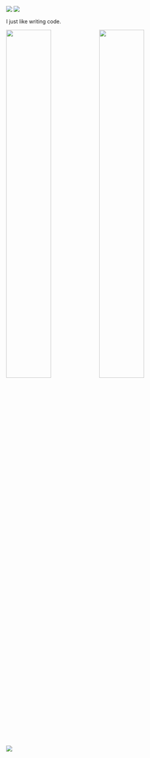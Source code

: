 <!--START_SECTION:waka-->
<!--END_SECTION:waka-->

![](https://komarev.com/ghpvc/?username=tathyagarg)
![](https://img.shields.io/badge/Ubuntu-E95420?style=for-the-badge&logo=ubuntu&logoColor=white)

I just like writing code.
<p float="left">
<img width="49%" src="https://streak-stats.demolab.com/?user=tathyagarg&theme=prussian">
<img width="49%" src="https://github-readme-activity-graph.vercel.app/graph?username=tathyagarg&theme=vue">
</p>

![](https://github-profile-trophy.vercel.app/?username=tathyagarg&theme=nord)
